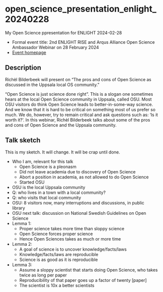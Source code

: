 # open_science_presentation_enlight_20240228

My Open Science ppresentation for ENLIGHT 2024-02-28

 * Formal event title: 2nd ENLIGHT RISE and Arqus Alliance Open Science Ambassador Webinar on 28 February 2024 
 * [Event homepage](https://enlight-eu.org/index.php/university-about-us/news-events/158-news/1061-2nd-enlight-rise-and-arqus-alliance-open-science-ambassador-webinar-on-28-february-2024)

## Description

Richèl Bilderbeek will present on “The pros and cons of Open Science 
as discussed in the Uppsala local OS community.”

“Open Science is just science done right”. 
This is a slogan one sometimes hears 
at the local Open Science community in Uppsala, called OSU. 
Most OSU visitors do think Open Science leads to 
better-in-some-way science. 
And we know that it is hard to be critical on 
something most of us prefer so much. 
We do, however, try to remain critical and ask questions 
such as: ‘Is it worth it?’. 
In this webinar, Richèl Bilderbeek talks about some of 
the pros and cons of Open Science and the Uppsala community.

## Talk sketch

This is my sketch. It will change. It will be crap until done.

 * Who I am, relevant for this talk
   * Open Science is a pleonasm
   * Did not leave academia due to discovery of Open Science
   * Abort a position in academia, as not allowed to do Open Science
   * Started OSU
 * OSU is the local Uppsala community
 * Q: who lives in a town with a local community?
 * Q: who visits that local community
 * OSU: 8 visitors now, many interruptions and discussions, in public library
 * OSU next talk: discussion on National Swedish Guidelines on Open Science
 * Lemma 1:
    * Proper science takes more time than sloppy science
    * Open Science forces proper science
    * Hence Open Sciences takes as much or more time
 * Lemma 2:
    * A goal of science is to uncover knowledge/facts/laws
    * Knowledge/facts/laws are reproducible
    * Science is as good as it is reproducible
 * Lemma 3:
    * Assume a sloppy scientist that starts doing Open Science,
      who takes twice as long per paper
    * Reproducibility of that paper goes up a factor of twenty [paper]
    * The scientist is 10x a better scientists


